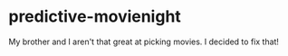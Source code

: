 # predictive-movienight
My brother and I aren't that great at picking movies. I decided to fix that!
